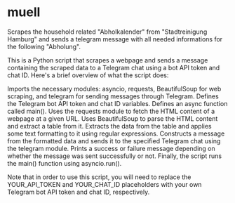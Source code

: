 # muell
Scrapes the household related "Abholkalender" from "Stadtreinigung Hamburg" and sends a telegram message with all needed informations for the following "Abholung".

This is a Python script that scrapes a webpage and sends a message containing the scraped data to a Telegram chat using a bot API token and chat ID. Here's a brief overview of what the script does:

Imports the necessary modules: asyncio, requests, BeautifulSoup for web scraping, and telegram for sending messages through Telegram.
Defines the Telegram bot API token and chat ID variables.
Defines an async function called main().
Uses the requests module to fetch the HTML content of a webpage at a given URL.
Uses BeautifulSoup to parse the HTML content and extract a table from it.
Extracts the data from the table and applies some text formatting to it using regular expressions.
Constructs a message from the formatted data and sends it to the specified Telegram chat using the telegram module.
Prints a success or failure message depending on whether the message was sent successfully or not.
Finally, the script runs the main() function using asyncio.run().

Note that in order to use this script, you will need to replace the YOUR_API_TOKEN and YOUR_CHAT_ID placeholders with your own Telegram bot API token and chat ID, respectively.